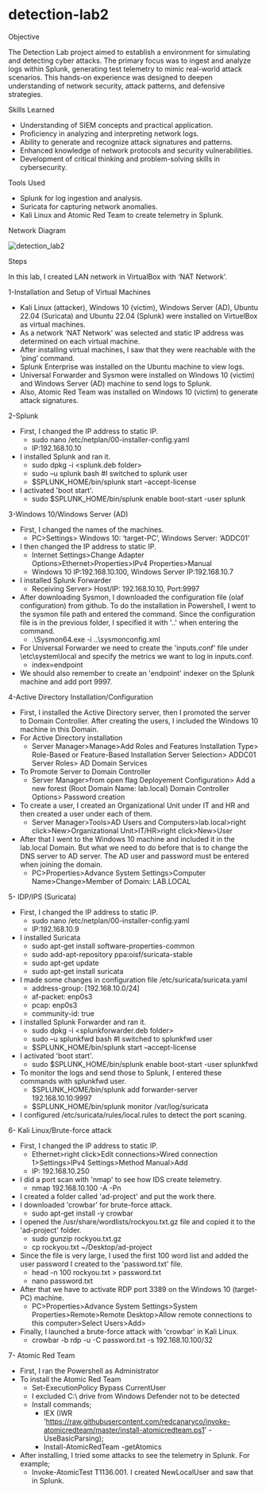 # detection-lab2

Objective

The Detection Lab project aimed to establish a environment for simulating and detecting cyber attacks. The primary focus was to ingest and analyze logs within Splunk, generating test telemetry to mimic real-world attack scenarios. This hands-on experience was designed to deepen understanding of network security, attack patterns, and defensive strategies.

Skills Learned

- Understanding of SIEM concepts and practical application.
- Proficiency in analyzing and interpreting network logs.
- Ability to generate and recognize attack signatures and patterns.
- Enhanced knowledge of network protocols and security vulnerabilities.
- Development of critical thinking and problem-solving skills in cybersecurity.

Tools Used

- Splunk for log ingestion and analysis.
- Suricata for capturing network anomalies.
- Kali Linux and Atomic Red Team to create telemetry in Splunk.

Network Diagram

![detection_lab2](https://github.com/user-attachments/assets/c5f14131-f48e-4ac4-922f-5e4a7c3a80cd)

Steps

In this lab, I created LAN network in VirtualBox with ‘NAT Network’.

1-Installation and Setup of Virtual Machines
- Kali Linux (attacker), Windows 10 (victim), Windows Server (AD), Ubuntu 22.04 (Suricata) and Ubuntu 22.04 (Splunk) were installed on VirtuelBox as virtual machines.
- As a network ‘NAT Network' was selected and static IP address was determined on each virtual machine.
- After installing virtual machines, I saw that they were reachable with the ‘ping’ command.
- Splunk Enterprise was installed on the Ubuntu machine to view logs.
- Universal Forwarder and Sysmon were installed on Windows 10 (victim) and Windows Server (AD) machine to send logs to Splunk.
- Also, Atomic Red Team was installed on Windows 10 (victim) to generate attack signatures.


2-Splunk
- First, I changed the IP address to static IP.
  - sudo nano /etc/netplan/00-installer-config.yaml
  - IP:192.168.10.10
- I installed Splunk and ran it.
  - sudo dpkg -i <splunk.deb folder>
  - sudo –u splunk bash #I switched to splunk user
  - $SPLUNK_HOME/bin/splunk start –accept-license
- I activated 'boot start'.
  - sudo $SPLUNK_HOME/bin/splunk enable boot-start -user splunk

3-Windows 10/Windows Server (AD)
- First, I changed the names of the machines.
  - PC>Settings> Windows 10: ‘target-PC’, Windows Server: ‘ADDC01’
- I then changed the IP address to static IP.
  - Internet Settings>Change Adapter Options>Ethernet>Properties>IPv4 Properties>Manual
  - Windows 10 IP:192.168.10.100, Windows Server IP:192.168.10.7
- I installed Splunk Forwarder
  - Receiving Server> Host/IP: 192.168.10.10, Port:9997
- After downloading Sysmon, I downloaded the configuration file (olaf configuration) from github. To do the installation in Powershell, I went to the sysmon file path and entered the command. Since the configuration file is in the previous folder, I specified it with '..\' when entering the command.
  - .\Sysmon64.exe -i ..\sysmonconfig.xml
- For Universal Forwarder we need to create the 'inputs.conf' file under \etc\system\local and specify the metrics we want to log in inputs.conf.
  - index=endpoint
- We should also remember to create an 'endpoint' indexer on the Splunk machine and add port 9997.

4-Active Directory Installation/Configuration
- First, I installed the Active Directory server, then I promoted the server to Domain Controller. After creating the users, I included the Windows 10 machine in this Domain.
- For Active Directory installation
  - Server Manager>Manage>Add Roles and Features 
	Installation Type> Role-Based or Feature-Based Installation 
	Server Selection> ADDC01 
	Server Roles> AD Domain Services 
- To Promote Server to Domain Controller
  - Server Manager>from open flag 
	Deployement Configuration> Add a new forest (Root Domain Name: lab.local) 
	Domain Controller Options> Password creation
- To create a user, I created an Organizational Unit under IT and HR and then created a user under each of them.
  - Server Manager>Tools>AD Users and Computers>lab.local>right click>New>Organizational Unit>IT/HR>right click>New>User
- After that I went to the Windows 10 machine and included it in the lab.local Domain. But what we need to do before that is to change the DNS server to AD server. The AD user and password must be entered when joining the domain.
  - PC>Properties>Advance System Settings>Computer Name>Change>Member of Domain: LAB.LOCAL

5- IDP/IPS (Suricata)
- First, I changed the IP address to static IP.
  - sudo nano /etc/netplan/00-installer-config.yaml
  - IP:192.168.10.9
- I installed Suricata
  - sudo apt-get install software-properties-common
  - sudo add-apt-repository ppa:oisf/suricata-stable
  - sudo apt-get update
  - sudo apt-get install suricata
- I made some changes in configuration file /etc/suricata/suricata.yaml
  - address-group: [192.168.10.0/24]
  - af-packet: enp0s3
  - pcap: enp0s3
  - community-id: true
- I installed Splunk Forwarder and ran it.
  - sudo dpkg -i <splunkforwarder.deb folder>
  - sudo –u splunkfwd bash #I switched to splunkfwd user
  - $SPLUNK_HOME/bin/splunk start –accept-license
- I activated 'boot start'.
  - sudo $SPLUNK_HOME/bin/splunk enable boot-start -user splunkfwd
- To monitor the logs and send those to Splunk, I entered these commands with splunkfwd user.
  - $SPLUNK_HOME/bin/splunk add forwarder-server 192.168.10.10:9997
  - $SPLUNK_HOME/bin/splunk monitor /var/log/suricata
- I configured /etc/s­uri­cat­a/r­ule­s/local.rules to detect the port scaning.

6- Kali Linux/Brute-force attack
- First, I changed the IP address to static IP.
  - Ethernet>right click>Edit connections>Wired connection 1>Settings>IPv4 Settings>Method Manual>Add
  - IP: 192.168.10.250
- I did a port scan with 'nmap' to see how IDS create telemetry.
  - nmap 192.168.10.100 -A -Pn 
- I created a folder called 'ad-project' and put the work there.
- I downloaded 'crowbar' for brute-force attack.
  - sudo apt-get install -y crowbar
- I opened the /usr/share/wordlists/rockyou.txt.gz file and copied it to the 'ad-project' folder.
  - sudo gunzip rockyou.txt.gz
  - cp rockyou.txt ~/Desktop/ad-project
- Since the file is very large, I used the first 100 word list and added the user password I created to the 'password.txt' file.
  - head -n 100 rockyou.txt > password.txt
  - nano password.txt
- After that we have to activate RDP port 3389 on the Windows 10 (target-PC) machine.
  - PC>Properties>Advance System Settings>System Properties>Remote>Remote Desktop>Allow remote connections to this computer>Select Users>Add>
- Finally, I launched a brute-force attack with 'crowbar' in Kali Linux.
  - crowbar -b rdp -u <user> -C password.txt -s 192.168.10.100/32

7- Atomic Red Team
- First, I ran the Powershell as Administrator
- To install the Atomic Red Team
  - Set-ExecutionPolicy Bypass CurrentUser
  - I excluded C:\ drive from Windows Defender not to be detected
  - Install commands;
    - IEX (IWR 'https://raw.githubusercontent.com/redcanaryco/invoke-atomicredteam/master/install-atomicredteam.ps1' -UseBasicParsing);
    - Install-AtomicRedTeam -getAtomics
- After installing, I tried some attacks to see the telemetry in Splunk. For example;
  - Invoke-AtomicTest T1136.001. I created NewLocalUser and saw that in Splunk.
